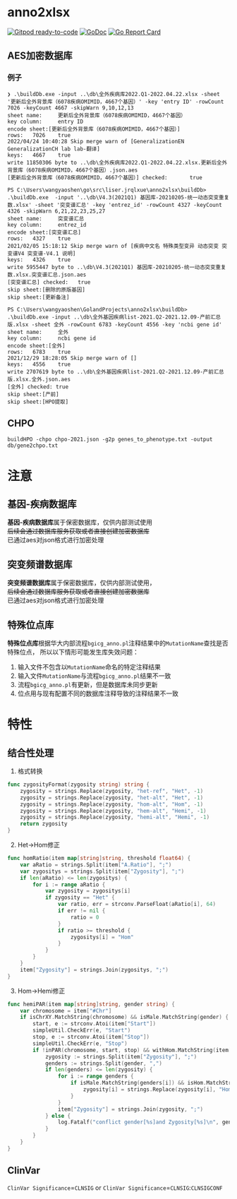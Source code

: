 
# anno2xlsx

[![Gitpod ready-to-code](https://img.shields.io/badge/Gitpod-ready--to--code-blue?logo=gitpod)](https://gitpod.io/#https://github.com/liserjrqlxue/anno2xlsx)
[![GoDoc](https://godoc.org/github.com/liserjrqlxue/anno2xlsx?status.svg)](https://pkg.go.dev/github.com/liserjrqlxue/anno2xlsx) 
[![Go Report Card](https://goreportcard.com/badge/github.com/liserjrqlxue/anno2xlsx)](https://goreportcard.com/report/github.com/liserjrqlxue/anno2xlsx)


## AES加密数据库
### 例子
```
❯ .\buildDb.exe -input ..\db\全外疾病库2022.Q1-2022.04.22.xlsx -sheet '更新后全外背景库（6078疾病OMIMID，4667个基因）' -key 'entry ID' -rowCount 7026 -keyCount 4667 -skipWarn 9,10,12,13
sheet name:     更新后全外背景库（6078疾病OMIMID，4667个基因）
key column:     entry ID
encode sheet:[更新后全外背景库（6078疾病OMIMID，4667个基因）]
rows:   7026    true
2022/04/24 10:40:28 Skip merge warn of [GeneralizationEN GeneralizationCH lab lab-翻译]
keys:   4667    true
write 11850306 byte to ..\db\全外疾病库2022.Q1-2022.04.22.xlsx.更新后全外背景库（6078疾病OMIMID，4667个基因）.json.aes
[更新后全外背景库（6078疾病OMIMID，4667个基因）] checked:       true

```

```
PS C:\Users\wangyaoshen\go\src\liser.jrqlxue\anno2xlsx\buildDb> .\buildDb.exe  -input '..\db\V4.3(2021Q1) 基因库-20210205-统一动态突变重复数.xlsx' -sheet '突变谱汇总' -key 'entrez_id' -rowCount 4327 -keyCount 4326 -skipWarn 6,21,22,23,25,27
sheet name:     突变谱汇总
key column:     entrez_id
encode sheet:[突变谱汇总]
rows:   4327    true
2021/02/05 15:18:12 Skip merge warn of [疾病中文名 特殊类型变异 动态突变 突变谱V4 突变谱-V4.1 说明]
keys:   4326    true
write 5955447 byte to ..\db\V4.3(2021Q1) 基因库-20210205-统一动态突变重复数.xlsx.突变谱汇总.json.aes
[突变谱汇总] checked:   true
skip sheet:[删除的原版基因]
skip sheet:[更新备注]

```

```
PS C:\Users\wangyaoshen\GolandProjects\anno2xlsx\buildDb> .\buildDb.exe -input ..\db\全外基因疾病list-2021.Q2-2021.12.09-产前汇总版.xlsx -sheet 全外 -rowCount 6783 -keyCount 4556 -key 'ncbi gene id'
sheet name:     全外
key column:     ncbi gene id
encode sheet:[全外]
rows:   6783    true
2021/12/29 18:28:05 Skip merge warn of []
keys:   4556    true
write 2707619 byte to ..\db\全外基因疾病list-2021.Q2-2021.12.09-产前汇总版.xlsx.全外.json.aes
[全外] checked: true
skip sheet:[产前]
skip sheet:[HPO提取]
```

## CHPO

```shell
buildHPO -chpo chpo-2021.json -g2p genes_to_phenotype.txt -output db/gene2chpo.txt
```

# 注意

## 基因-疾病数据库

**基因-疾病数据库**属于保密数据库，仅供内部测试使用  
~~后续会通过数据库服务获取或者直接创建加密数据库~~  
已通过aes对json格式进行加密处理

## 突变频谱数据库
**突变频谱数据库**属于保密数据库，仅供内部测试使用，  
~~后续会通过数据库服务获取或者直接创建加密数据库~~  
已通过aes对json格式进行加密处理

## 特殊位点库
**特殊位点库**根据华大内部流程`bgicg_anno.pl`注释结果中的`MutationName`查找是否特殊位点，
所以以下情形可能发生库失效问题：
1. 输入文件不包含以`MutationName`命名的特定注释结果
2. 输入文件`MutationName`与流程`bgicg_anno.pl`结果不一致
3. 流程`bgicg_anno.pl`有更新，但是数据库未同步更新
4. 位点用与现有配置不同的数据库注释导致的注释结果不一致

# 特性
## 结合性处理
1. 格式转换
```go
func zygosityFormat(zygosity string) string {
	zygosity = strings.Replace(zygosity, "het-ref", "Het", -1)
	zygosity = strings.Replace(zygosity, "het-alt", "Het", -1)
	zygosity = strings.Replace(zygosity, "hom-alt", "Hom", -1)
	zygosity = strings.Replace(zygosity, "hem-alt", "Hemi", -1)
	zygosity = strings.Replace(zygosity, "hemi-alt", "Hemi", -1)
	return zygosity
}
```
2. Het->Hom修正
```go
func homRatio(item map[string]string, threshold float64) {
	var aRatio = strings.Split(item["A.Ratio"], ";")
	var zygositys = strings.Split(item["Zygosity"], ";")
	if len(aRatio) <= len(zygositys) {
		for i := range aRatio {
			var zygosity = zygositys[i]
			if zygosity == "Het" {
				var ratio, err = strconv.ParseFloat(aRatio[i], 64)
				if err != nil {
					ratio = 0
				}
				if ratio >= threshold {
					zygositys[i] = "Hom"
				}
			}
		}
	}
	item["Zygosity"] = strings.Join(zygositys, ";")
}
```
3. Hom->Hemi修正
```go
func hemiPAR(item map[string]string, gender string) {
	var chromosome = item["#Chr"]
	if isChrXY.MatchString(chromosome) && isMale.MatchString(gender) {
		start, e := strconv.Atoi(item["Start"])
		simpleUtil.CheckErr(e, "Start")
		stop, e := strconv.Atoi(item["Stop"])
		simpleUtil.CheckErr(e, "Stop")
		if !inPAR(chromosome, start, stop) && withHom.MatchString(item["Zygosity"]) {
			zygosity := strings.Split(item["Zygosity"], ";")
			genders := strings.Split(gender, ",")
			if len(genders) <= len(zygosity) {
				for i := range genders {
					if isMale.MatchString(genders[i]) && isHom.MatchString(zygosity[i]) {
						zygosity[i] = strings.Replace(zygosity[i], "Hom", "Hemi", 1)
					}
				}
				item["Zygosity"] = strings.Join(zygosity, ";")
			} else {
				log.Fatalf("conflict gender[%s]and Zygosity[%s]\n", gender, item["Zygosity"])
			}
		}
	}
}
```
## ClinVar
`ClinVar Significance`=`CLNSIG`
or
`ClinVar Significance`=`CLNSIG`:`CLNSIGCONF`

